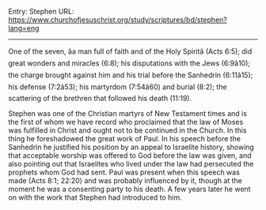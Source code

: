 Entry: Stephen
URL: https://www.churchofjesuschrist.org/study/scriptures/bd/stephen?lang=eng

---

One of the seven, âa man full of faith and of the Holy Spiritâ (Acts 6:5); did great wonders and miracles (6:8); his disputations with the Jews (6:9â10); the charge brought against him and his trial before the Sanhedrin (6:11â15); his defense (7:2â53); his martyrdom (7:54â60) and burial (8:2); the scattering of the brethren that followed his death (11:19).

Stephen was one of the Christian martyrs of New Testament times and is the first of whom we have record who proclaimed that the law of Moses was fulfilled in Christ and ought not to be continued in the Church. In this thing he foreshadowed the great work of Paul. In his speech before the Sanhedrin he justified his position by an appeal to Israelite history, showing that acceptable worship was offered to God before the law was given, and also pointing out that Israelites who lived under the law had persecuted the prophets whom God had sent. Paul was present when this speech was made (Acts 8:1; 22:20) and was probably influenced by it, though at the moment he was a consenting party to his death. A few years later he went on with the work that Stephen had introduced to him.
